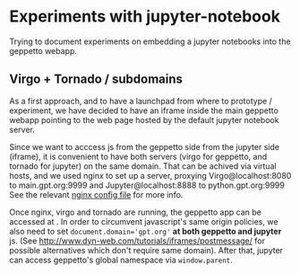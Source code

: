 # Experiments with jupyter-notebook

Trying to document experiments on embedding a jupyter notebooks into the geppetto webapp.

## Virgo + Tornado / subdomains
As a first approach, and to have a launchpad from where to prototype /
experiment, we have decided to have an iframe inside the main geppetto webapp
pointing to the web page hosted by the default jupyter notebook server.

Since we want to acccess js from the geppetto side from the jupyter side
(iframe), it is convenient to have both servers (virgo for geppetto, and
tornado for jupyter) on the same domain. That can be achived via virtual hosts,
and we used nginx to set up a server, proxying Virgo@localhost:8080 to
main.gpt.org:9999 and Jupyter@localhost:8888 to python.gpt.org:9999 See the
relevant [nginx config file](nginx.conf) for more info.

Once nginx, virgo and tornado are running, the geppetto app can be accessed at
[](http://main.gpt.org:9999/org.geppetto.frontend/). In order to circumvent
javascript's same origin policies, we also need to set
`document.domain='gpt.org'` **at both geppetto and jupyter** js. (See
http://www.dyn-web.com/tutorials/iframes/postmessage/ for possible
alternatives which don't require same domain). After that, jupyter can
access geppetto's global namespace via `window.parent`.

